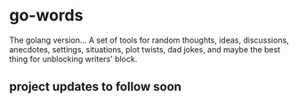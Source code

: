 # go-words
The golang version...
A set of tools for random thoughts, ideas, discussions, anecdotes, settings, situations, plot twists, dad jokes, and maybe the best thing for unblocking writers' block.

## project updates to follow soon
